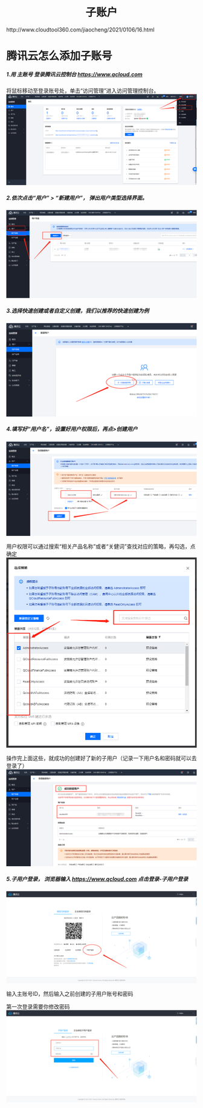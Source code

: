 <h1 align="center">子账户</h1>
http://www.cloudtool360.com/jiaocheng/2021/0106/16.html



# 腾讯云怎么添加子账号



##### 1.用 主账号 登录腾讯云控制台 https://www.qcloud.com
将鼠标移动至登录账号处，单击“访问管理”进入访问管理控制台。
![img](子账户.assets/2-2101061K620335.png)



##### 2.依次点击“用户” > “新建用户”， 弹出用户类型选择界面。
![img](子账户.assets/2-2101061I512209.png)



##### 3.选择快速创建或者自定义创建，我们以推荐的快速创建为例
![img](子账户.assets/2-2101061IGG01.png)



##### 4.填写好“用户名”，设置好用户权限后，再点>创建用户
![img](子账户.assets/2-2101061I912326.png)



用户权限可以通过搜索“相关产品名称”或者“关健词”查找对应的策略，再勾选，点确定
![img](子账户.assets/2-2101061J409500.png)

操作完上面这些，就成功的创建好了新的子用户（记录一下用户名和密码就可以去登录了）
![img](子账户.assets/2-2101061JP0332.png)



##### 5.子用户登录， 浏览器输入 https://www.qcloud.com 点击登录-子用户登录
![img](子账户.assets/2-2101061K041949.png)



输入主账号ID，然后输入之前创建的子用户账号和密码

第一次登录需要你修改密码
![img](子账户.assets/2-2101061K1204T.png)